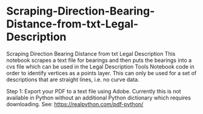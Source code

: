 # Scraping-Direction-Bearing-Distance-from-txt-Legal-Description
Scraping Direction Bearing Distance from txt Legal Description
This notebook scrapes a text file for bearings and then puts the bearings into a cvs file which can be used in the Legal Description Tools Notebook code in order to identify vertices as a points layer. This can only be used for a set of descriptions that are straight lines, i.e. no curve data.

Step 1: Export your PDF to a text file using Adobe. Currently this is not available in Python without an additional Python dictionary which requires downloading. See: https://realpython.com/pdf-python/
